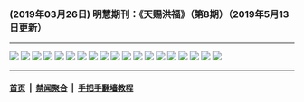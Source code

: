 ### (2019年03月26日) 明慧期刊：《天赐洪福》（第8期）（2019年5月13日更新）

---

<img src="http://qikan.minghui.org/mhqkpage/qikanimage/2019/03/26/tchf-08-2in1-read-online1.png"/> 

<img src="http://qikan.minghui.org/mhqkpage/qikanimage/2019/03/26/tchf-08-2in1-read-online2.png"/> 

<img src="http://qikan.minghui.org/mhqkpage/qikanimage/2019/03/26/tchf-08-2in1-read-online3.png"/> 

<img src="http://qikan.minghui.org/mhqkpage/qikanimage/2019/03/26/tchf-08-2in1-read-online4.png"/> 

<img src="http://qikan.minghui.org/mhqkpage/qikanimage/2019/03/26/tchf-08-2in1-read-online5.png"/> 

<img src="http://qikan.minghui.org/mhqkpage/qikanimage/2019/03/26/tchf-08-2in1-read-online6.png"/> 

<img src="http://qikan.minghui.org/mhqkpage/qikanimage/2019/03/26/tchf-08-2in1-read-online7.png"/> 

<img src="http://qikan.minghui.org/mhqkpage/qikanimage/2019/03/26/tchf-08-2in1-read-online8.png"/> 

<img src="http://qikan.minghui.org/mhqkpage/qikanimage/2019/03/26/tchf-08-2in1-read-online9.png"/> 

<img src="http://qikan.minghui.org/mhqkpage/qikanimage/2019/03/26/tchf-08-2in1-read-online10.png"/> 

<img src="http://qikan.minghui.org/mhqkpage/qikanimage/2019/03/26/tchf-08-2in1-read-online11.png"/> 

<img src="http://qikan.minghui.org/mhqkpage/qikanimage/2019/03/26/tchf-08-2in1-read-online12.png"/> 

<img src="http://qikan.minghui.org/mhqkpage/qikanimage/2019/03/26/tchf-08-2in1-read-online13.png"/> 

<img src="http://qikan.minghui.org/mhqkpage/qikanimage/2019/03/26/tchf-08-2in1-read-online14.png"/> 

<img src="http://qikan.minghui.org/mhqkpage/qikanimage/2019/03/26/tchf-08-2in1-read-online15.png"/> 

<img src="http://qikan.minghui.org/mhqkpage/qikanimage/2019/03/26/tchf-08-2in1-read-online16.png"/> 

<img src="http://qikan.minghui.org/mhqkpage/qikanimage/2019/03/26/tchf-08-2in1-read-online17.png"/> 

<img src="http://qikan.minghui.org/mhqkpage/qikanimage/2019/03/26/tchf-08-2in1-read-online18.png"/> 

<img src="http://qikan.minghui.org/mhqkpage/qikanimage/2019/03/26/tchf-08-2in1-read-online19.png"/> 



---

#### [首页](../../../..) &nbsp;|&nbsp; [禁闻聚合](https://github.com/gfw-breaker/banned-news) &nbsp;|&nbsp; [手把手翻墙教程](https://github.com/gfw-breaker/guides) 